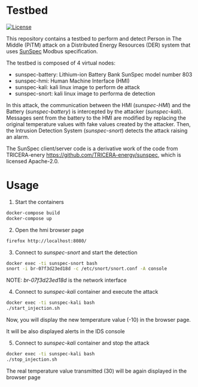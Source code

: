 # Testbed

[![License](https://img.shields.io/badge/License-Apache%202.0-blue.svg)](https://opensource.org/licenses/Apache-2.0)

This repository contains a testbed to perform and detect Person in The Middle (PiTM) attack on a Distributed Energy Resources (DER) system that uses [SunSpec](https://sunspec.org/) Modbus specification.

The testbed is composed of 4 virtual nodes:
 - sunspec-battery: Lithium-ion Battery Bank SunSpec model number 803
 - sunspec-hmi: Human Machine Interface (HMI)
 - sunspec-kali: kali linux image to perform de attack
 - sunspec-snort: kali linux image to performa de detection

In this attack, the communication between the HMI (*sunspec-HMI*) and the Battery (*sunspec-battery*) is intercepted by the attacker (*sunspec-kali*). Messages sent from the battery to the HMI are modified by replacing the original temperature values with fake values created by the attacker. Then, the Intrusion Detection System (*sunspec-snort*) detects the attack raising an alarm.


The SunSpec client/server code is a derivative work of the code from TRICERA-enery https://github.com/TRICERA-energy/sunspec, which is licensed Apache-2.0.

# Usage

1. Start the containers

```bash
docker-compose build
docker-compose up
```
2. Open the hmi browser page

```bash
firefox http://localhost:8080/
```

3. Connect to *sunspec-snort* and start the detection

```bash
docker exec -ti sunspec-snort bash
snort -i br-07f3d23ed18d -c /etc/snort/snort.conf -A console
```

NOTE: *br-07f3d23ed18d* is the network interface

4. Connect to *sunspec-kali* container and execute the attack

```bash
docker exec -ti sunspec-kali bash
./start_injection.sh
```
Now, you will display the new temperature value (-10) in the browser page.

It will be also displayed alerts in the IDS console

5. Connect to *sunspec-kali* container and stop the attack

```bash
docker exec -ti sunspec-kali bash
./stop_injection.sh
```
The real temperature value transmitted (30) will be again displayed in the browser page
